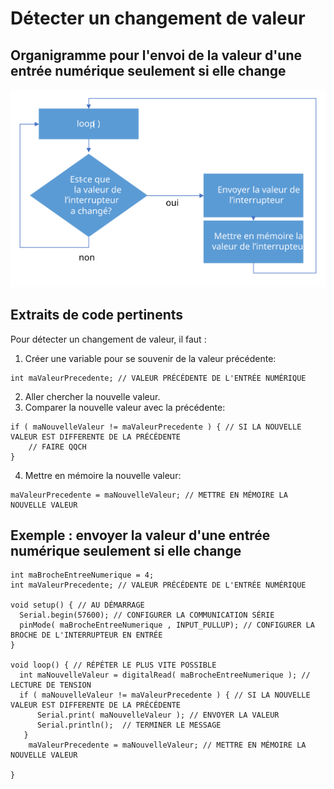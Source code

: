 # Détecter un changement de valeur

## Organigramme pour l'envoi de la valeur d'une entrée numérique seulement si elle change

![Organigramme pour l'envoi lors d'un changement](./interrupteur_changement_de_valeur.svg)

## Extraits de code pertinents

Pour détecter un changement de valeur, il faut : 
1) Créer une variable pour se souvenir de la valeur précédente: 
```arduino
int maValeurPrecedente; // VALEUR PRÉCÉDENTE DE L'ENTRÉE NUMÉRIQUE
```
2) Aller chercher la nouvelle valeur.
3) Comparer la nouvelle valeur avec la précédente:
```arduino
if ( maNouvelleValeur != maValeurPrecedente ) { // SI LA NOUVELLE VALEUR EST DIFFERENTE DE LA PRÉCÉDENTE
	// FAIRE QQCH
}
```
4) Mettre en mémoire la nouvelle valeur:
```arduino
maValeurPrecedente = maNouvelleValeur; // METTRE EN MÉMOIRE LA NOUVELLE VALEUR
```

## Exemple : envoyer la valeur d'une entrée numérique seulement si elle change


```arduino
int maBrocheEntreeNumerique = 4;
int maValeurPrecedente; // VALEUR PRÉCÉDENTE DE L'ENTRÉE NUMÉRIQUE

void setup() { // AU DÉMARRAGE
  Serial.begin(57600); // CONFIGURER LA COMMUNICATION SÉRIE
  pinMode( maBrocheEntreeNumerique , INPUT_PULLUP); // CONFIGURER LA BROCHE DE L'INTERRUPTEUR EN ENTRÉE
}

void loop() { // RÉPÉTER LE PLUS VITE POSSIBLE
  int maNouvelleValeur = digitalRead( maBrocheEntreeNumerique ); // LECTURE DE TENSION
  if ( maNouvelleValeur != maValeurPrecedente ) { // SI LA NOUVELLE VALEUR EST DIFFERENTE DE LA PRÉCÉDENTE     
      Serial.print( maNouvelleValeur ); // ENVOYER LA VALEUR
      Serial.println();  // TERMINER LE MESSAGE
   }
    maValeurPrecedente = maNouvelleValeur; // METTRE EN MÉMOIRE LA NOUVELLE VALEUR

}
```
